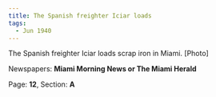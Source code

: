 ```yaml
---  
title: The Spanish freighter Iciar loads  
tags:  
  - Jun 1940  
---  
```

  
The Spanish freighter Iciar loads scrap iron in Miami. [Photo]  
  
Newspapers: **Miami Morning News or The Miami Herald**  
  
Page: **12**, Section: **A** 
